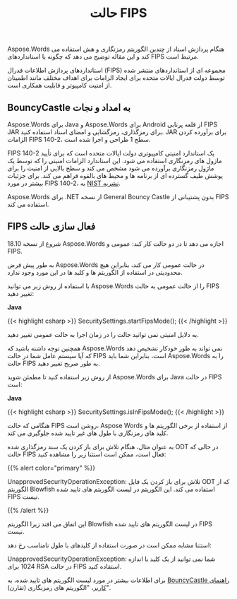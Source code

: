 ﻿---
title: حالت FIPS
second_title: Aspose.Words برای Java
articleTitle: حالت FIPS
linktitle: حالت FIPS
description: "Aspose.Words برای Java هنگام پردازش اسناد از چندین الگوریتم رمزنگاری و هش برای مطابقت با استانداردهای FIPS استفاده می کند."
type: docs
weight: 80
url: /fa/java/fips-mode/
timestamp: 2024-05-08-10-19-58
---

Aspose.Words هنگام پردازش اسناد از چندین الگوریتم رمزنگاری و هش استفاده می کند و این مقاله توضیح می دهد که چگونه با استانداردهای FIPS مرتبط است.

استانداردهای پردازش اطلاعات فدرال (FIPS) مجموعه ای از استانداردهای منتشر شده توسط دولت فدرال ایالات متحده برای ایجاد الزامات برای اهداف مختلف مانند اطمینان از امنیت کامپیوتر و قابلیت همکاری است.

## BouncyCastle به امداد و نجات

Aspose.Words برای Java و Aspose.Words برای Android از قلعه پرتابی FIPS JAR برای رمزگذاری، رمزگشایی و امضای اسناد استفاده کنید. JAR برای برآورده کردن الزامات FIPS 140-2، سطح 1 طراحی و اجرا شده است.

FIPS 140-2 یک استاندارد امنیتی کامپیوتری دولت ایالات متحده است که برای تأیید ماژول های رمزنگاری استفاده می شود. این استاندارد الزامات امنیتی را که توسط یک ماژول رمزنگاری برآورده می شود مشخص می کند و سطح بالایی از امنیت را برای پوشش طیف گسترده ای از برنامه ها و محیط های بالقوه فراهم می کند. برای جزئیات بیشتر در مورد FIPS 140-2، به [NIST نشریه](https://www.nist.gov/publications/security-requirements-cryptographic-modules-includes-change-notices-1232002?pub_id=902003).

Aspose.Words برای .NET از نسخه General Bouncy Castle بدون پشتیبانی از FIPS استفاده می کند.

## FIPS فعال سازی حالت

شروع از نسخه 18.10 Aspose.Words اجازه می دهد تا در دو حالت کار کند: عمومی و FIPS.

به طور پیش فرض Aspose.Words در حالت عمومی کار می کند، بنابراین هیچ محدودیتی در استفاده از الگوریتم ها و کلید ها در این مورد وجود ندارد.

با استفاده از روش زیر می توانید Aspose.Words را از حالت عمومی به حالت FIPS تغییر دهید:

**Java**

{{< highlight csharp >}}
SecuritySettings.startFipsMode();
{{< /highlight >}}

به دلایل امنیتی نمی توانید حالت را در زمان اجرا به حالت عمومی تغییر دهید.

همچنین توجه داشته باشید که Aspose.Words نمی تواند به طور خودکار تشخیص دهد که آیا سیستم عامل شما در حالت FIPS است، بنابراین شما باید Aspose.Words را به حالت FIPS به طور صریح تغییر دهید.

از روش زیر استفاده کنید تا مطمئن شوید Aspose.Words برای Java در حالت FIPS است:

**Java**

{{< highlight csharp >}}
SecuritySettings.isInFipsMode();
{{< /highlight >}}

هنگامی که حالت FIPS روشن است، Aspose Words از استفاده از برخی الگوریتم ها و کلید های رمزنگاری با طول های غیر تایید شده جلوگیری می کند.

به عنوان مثال، هنگام تلاش برای باز کردن یک سند رمزگذاری شده ODT در حالی که حالت FIPS فعال است، ممکن است استثنا زیر را مشاهده کنید:

{{% alert color="primary" %}}

UnapprovedSecurityOperationException: تلاش برای باز کردن یک فایل ODT که از الگوریتم Blowfish استفاده می کند. این الگوریتم در لیست الگوریتم های تایید شده FIPS نیست.

{{% /alert %}}

این اتفاق می افتد زیرا الگوریتم Blowfish در لیست الگوریتم های تایید شده FIPS نیست.

استثنا مشابه ممکن است در صورت استفاده از کلیدهای با طول نامناسب رخ دهد:

UnapprovedSecurityOperationException: شما نمی توانید از یک کلید با اندازه 1024 برای RSA در حالت FIPS استفاده کنید.

برای اطلاعات بیشتر در مورد لیست الگوریتم های تایید شده، به [BouncyCastle راهنمای کاربر](https://downloads.bouncycastle.org/fips-java/docs/BC-FJA-UserGuide-1.0.1.pdf)، "الگوریتم های رمزنگاری (تقارن)".



